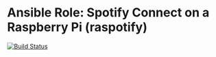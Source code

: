 # Ansible Role: Spotify Connect on a Raspberry Pi (raspotify)

[![Build Status](https://travis-ci.org/Xennis/ansible-role-raspotify.svg?branch=master)](https://travis-ci.org/Xennis/ansible-role-raspotify)
